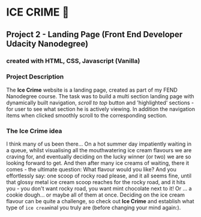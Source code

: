 # ICE CRIME :icecream:

## Project 2 - Landing Page (Front End Developer Udacity Nanodegree)

### created with HTML, CSS, Javascript (Vanilla)

### Project Description
The **Ice Crime** website is a landing page, created as part of my FEND Nanodegree course.
The task was to build a multi section landing page with dynamically built navigation, _scroll to top_ button and 'highlighted' sections - for user to see what section he is actively viewing. In addition the navigation items when clicked smoothly scroll to the corresponding section.

### The Ice Crime idea 
I think many of us been there... On a hot summer day impatiently waiting in a queue, whilst visualising all the mouthwatering ice cream flavours we are craving for, and eventually deciding on the lucky winner (or two) we are so looking forward to get. And then after many ice creams of waiting, there it comes - the ultimate question: What flavour would you like? And you effortlessly say: one scoop of rocky road please, and it all seems fine, until that glossy metal ice cream scoop reaches for the rocky road, and it hits you - you don't want rocky road, you want mint chocolate next to it! Or ... a cookie dough... or maybe all of them at once. Deciding on the ice cream flavour can be quite a challenge, so check out **Ice Crime** and establish what type of `ice cream`inal you truly are (before changing your mind again:).


